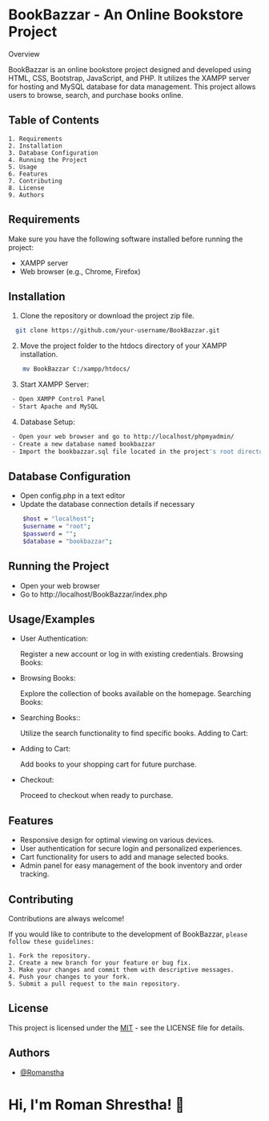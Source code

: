 
# BookBazzar - An Online Bookstore Project

Overview

BookBazzar is an online bookstore project designed and developed using HTML, CSS, Bootstrap, JavaScript, and PHP. It utilizes the XAMPP server for hosting and MySQL database for data management. This project allows users to browse, search, and purchase books online.


## Table of Contents

    1. Requirements
    2. Installation
    3. Database Configuration
    4. Running the Project
    5. Usage
    6. Features
    7. Contributing
    8. License
    9. Authors
## Requirements
Make sure you have the following software installed before running the project:

- XAMPP server
- Web browser (e.g., Chrome, Firefox)
## Installation

1. Clone the repository or download the project zip file.

```bash
  git clone https://github.com/your-username/BookBazzar.git

```
2. Move the project folder to the htdocs directory of your XAMPP installation.

```bash
    mv BookBazzar C:/xampp/htdocs/
```
3. Start XAMPP Server:
```bash
 - Open XAMPP Control Panel
 - Start Apache and MySQL
```
4. Database Setup:
```bash
 - Open your web browser and go to http://localhost/phpmyadmin/
 - Create a new database named bookbazzar
 - Import the bookbazzar.sql file located in the project's root directory into the newly created database
```
## Database Configuration
 - Open config.php in a text editor
 - Update the database connection details if necessary
```bash
    $host = "localhost";
    $username = "root";
    $password = "";
    $database = "bookbazzar";

```
## Running the Project
 - Open your web browser
 - Go to http://localhost/BookBazzar/index.php
## Usage/Examples

- User Authentication:

    Register a new account or log in with existing credentials.
    Browsing Books:
- Browsing Books:

    Explore the collection of books available on the homepage.
    Searching Books:
- Searching Books::

    Utilize the search functionality to find specific books.
    Adding to Cart:
- Adding to Cart:

    Add books to your shopping cart for future purchase.
- Checkout:

    Proceed to checkout when ready to purchase.



## Features

- Responsive design for optimal viewing on various devices.
- User authentication for secure login and personalized experiences.
- Cart functionality for users to add and manage selected books.
- Admin panel for easy management of the book inventory and order tracking.


## Contributing

Contributions are always welcome!

If you would like to contribute to the development of BookBazzar, `please follow these guidelines:`

    1. Fork the repository.
    2. Create a new branch for your feature or bug fix.
    3. Make your changes and commit them with descriptive messages.
    4. Push your changes to your fork.
    5. Submit a pull request to the main repository.


## License
This project is licensed under the [MIT](https://choosealicense.com/licenses/mit/) - see the LICENSE file for details.


## Authors

- [@Romanstha](https://www.github.com/Romanstha)


# Hi, I'm Roman Shrestha! 👋

